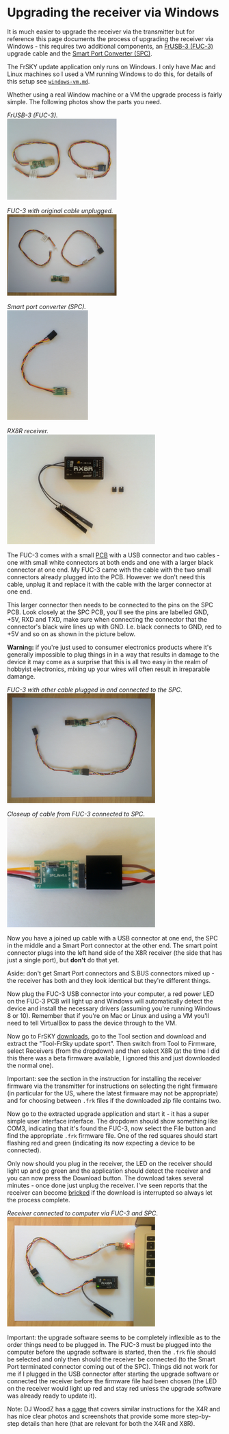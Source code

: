 Upgrading the receiver via Windows
==================================

It is much easier to upgrade the receiver via the transmitter but for reference this page documents the process of upgrading the receiver via Windows - this requires two additional components, an [FrUSB-3 (FUC-3)](http://www.frsky-rc.com/product/pro.php?pro_id=37) upgrade cable and the [Smart Port Converter (SPC)](http://www.frsky-rc.com/product/pro.php?pro_id=132).

The FrSKY update application only runs on Windows. I only have Mac and Linux machines so I used a VM running Windows to do this, for details of this setup see [`windows-vm.md`](windows-vm.md).

Whether using a real Window machine or a VM the upgrade process is fairly simple. The following photos show the parts you need.

_FrUSB-3 (FUC-3)._  
<img width="256" src="images/assembly/receiver/windows/fuc-3.jpg">

_FUC-3 with original cable unplugged._  
<img width="256" src="images/assembly/receiver/windows/fuc-3-unplugged.jpg">

_Smart port converter (SPC)._  
<img height="256" src="images/assembly/receiver/windows/spc.jpg">

_RX8R receiver._  
<img height="256" src="images/assembly/receiver/windows/receiver-rx8r.jpg">

The FUC-3 comes with a small [PCB](https://en.wikipedia.org/wiki/Printed_circuit_board) with a USB connector and two cables - one with small white connectors at both ends and one with a larger black connector at one end. My FUC-3 came with the cable with the two small connectors already plugged into the PCB. However we don't need this cable, unplug it and replace it with the cable with the larger connector at one end.

This larger connector then needs to be connected to the pins on the SPC PCB. Look closely at the SPC PCB, you'll see the pins are labelled GND, +5V, RXD and TXD, make sure when connecting the connector that the connector's black wire lines up with GND. I.e. black connects to GND, red to +5V and so on as shown in the picture below.

**Warning:** if you're just used to consumer electronics products where it's generally impossible to plug things in in a way that results in damage to the device it may come as a surprise that this is all two easy in the realm of hobbyist electronics, mixing up your wires will often result in irreparable damange.

_FUC-3 with other cable plugged in and connected to the SPC_.  
<img height="256" src="images/assembly/receiver/windows/fuc-3-and-spc.jpg">

_Closeup of cable from FUC-3 connected to SPC_.  
<img height="256" src="images/assembly/receiver/windows/spc-connection-closeup.jpg">

Now you have a joined up cable with a USB connector at one end, the SPC in the middle and a Smart Port connector at the other end. The smart point connector plugs into the left hand side of the X8R receiver (the side that has just a single port), but **don't** do that yet.

Aside: don't get Smart Port connectors and S.BUS connectors mixed up - the receiver has both and they look identical but they're different things.

Now plug the FUC-3 USB connector into your computer, a red power LED on the FUC-3 PCB will light up and Windows will automatically detect the device and install the necessary drivers (assuming you're running Windows 8 or 10). Remember that if you're on Mac or Linux and using a VM you'll need to tell VirtualBox to pass the device through to the VM.

Now go to FrSKY [downloads](http://www.frsky-rc.com/download/), go to the Tool section and download and extract the "Tool-FrSky update sport". Then switch from Tool to Firmware, select Receivers (from the dropdown) and then select X8R (at the time I did this there was a beta firmware available, I ignored this and just downloaded the normal one).

Important: see the section in the instruction for installing the receiver firmware via the transmitter for instructions on selecting the right firmware (in particular for the US, where the latest firmware may not be appropriate) and for choosing between `.frk` files if the downloaded zip file contains two.

Now go to the extracted upgrade application and start it - it has a super simple user interface interface. The dropdown should show something like COM3, indicating that it's found the FUC-3, now select the File button and find the appropriate `.frk` firmware file. One of the red squares should start flashing red and green (indicating its now expecting a device to be connected).

Only now should you plug in the receiver, the LED on the receiver should light up and go green and the application should detect the receiver and you can now press the Download button. The download takes several minutes - once done just unplug the receiver. I've seen reports that the receiver can become [bricked](https://en.wikipedia.org/wiki/Brick_(electronics)) if the download is interrupted so always let the process complete.

_Receiver connected to computer via FUC-3 and SPC_.  
<img height="256" src="images/assembly/receiver/windows/receiver-connected-to-computer.jpg">

Important: the upgrade software seems to be completely inflexible as to the order things need to be plugged in. The FUC-3 must be plugged into the computer before the upgrade software is started, then the `.frk` file should be selected and only then should the receiver be connected (to the Smart Port terminated connector coming out of the SPC). Things did not work for me if I plugged in the USB connector after starting the upgrade software or connected the receiver before the firmware file had been chosen (the LED on the receiver would light up red and stay red unless the upgrade software was already ready to update it).

Note: DJ WoodZ has a [page](http://djwoodz.com/2016/04/11/How-To-Update-FrSky-X4R-SB-Firmware-via-USB/) that covers similar instructions for the X4R and has nice clear photos and screenshots that provide some more step-by-step details than here (that are relevant for both the X4R and X8R).
